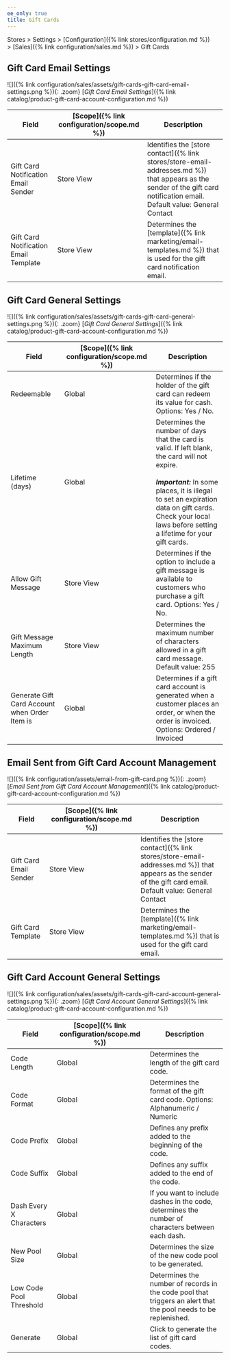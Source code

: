 ```yaml
---
ee_only: true
title: Gift Cards
---
```


Stores > Settings > [Configuration]({% link stores/configuration.md %}) > [Sales]({% link configuration/sales.md %}) > Gift Cards

## Gift Card Email Settings

![]({% link configuration/sales/assets/gift-cards-gift-card-email-settings.png %}){: .zoom}
[_Gift Card Email Settings_]({% link catalog/product-gift-card-account-configuration.md %})

|Field|[Scope]({% link configuration/scope.md %})|Description|
|--- |--- |--- |
|Gift Card Notification Email Sender|Store View|Identifies the [store contact]({% link stores/store-email-addresses.md %}) that appears as the sender of the gift card notification email. Default value: General Contact|
|Gift Card Notification Email Template|Store View|Determines the [template]({% link marketing/email-templates.md %}) that is used for the gift card notification email.|

## Gift Card General Settings

![]({% link configuration/sales/assets/gift-cards-gift-card-general-settings.png %}){: .zoom}
[_Gift Card General Settings_]({% link catalog/product-gift-card-account-configuration.md %})

|Field|[Scope]({% link configuration/scope.md %})|Description|
|--- |--- |--- |
|Redeemable|Global|Determines if the holder of the gift card can redeem its value for cash. Options: Yes / No.|
|Lifetime (days)|Global|Determines the number of days that the card is valid. If left blank, the card will not expire. <br/><br/>**_Important:_** In some places, it is illegal to set an expiration data on gift cards. Check your local laws before setting a lifetime for your gift cards.|
|Allow Gift Message|Store View|Determines if the option to include a gift message  is available to customers who purchase a gift card. Options: Yes / No.|
|Gift Message Maximum Length|Store View|Determines the maximum number of characters allowed in a gift card message. Default value: 255|
|Generate Gift Card Account when Order Item is|Global|Determines if a gift card account is generated when a customer places an order, or when the order is invoiced. Options: Ordered / Invoiced|

## Email Sent from Gift Card Account Management

![]({% link configuration/assets/email-from-gift-card.png %}){: .zoom}
[_Email Sent from Gift Card Account Management_]({% link catalog/product-gift-card-account-configuration.md %})

|Field|[Scope]({% link configuration/scope.md %})|Description|
|--- |--- |--- |
|Gift Card Email Sender|Store View|Identifies the [store contact]({% link stores/store-email-addresses.md %}) that appears as the sender of the gift card email. Default value: General Contact|
|Gift Card Template|Store View|Determines the [template]({% link marketing/email-templates.md %}) that is used for the gift card email.|

## Gift Card Account General Settings

![]({% link configuration/sales/assets/gift-cards-gift-card-account-general-settings.png %}){: .zoom}
[_Gift Card Account General Settings_]({% link catalog/product-gift-card-account-configuration.md %})

|Field|[Scope]({% link configuration/scope.md %})|Description|
|--- |--- |--- |
|Code Length|Global|Determines the length of the gift card code.|
|Code Format|Global|Determines the format of the gift card code. Options: Alphanumeric / Numeric|
|Code Prefix|Global|Defines any prefix added to the beginning of the code.|
|Code Suffix|Global|Defines any suffix  added to the end of the code.|
|Dash Every X Characters|Global|If you want to include dashes in the code, determines the number of characters between each dash.|
|New Pool Size|Global|Determines the size of the new code pool to be generated.|
|Low Code Pool Threshold|Global|Determines the number of records in the code pool that triggers an alert that the pool needs to be replenished.|
|Generate|Global|Click to generate the list of gift card codes.|
